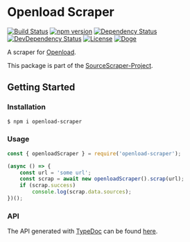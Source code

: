 # Openload Scraper

[![Build Status](https://travis-ci.org/OpenByteDev/SourceScraper.svg?branch=master)](https://travis-ci.org/OpenByteDev/SourceScraper)
[![npm version](https://badge.fury.io/js/openload-scraper.svg)](https://www.npmjs.com/package/openload-scraper)
[![Dependency Status](https://david-dm.org/OpenByteDev/SourceScraper/status.svg?path=packages%2Fopenload-scraper)](https://david-dm.org/OpenByteDev/SourceScraper?path=packages%2Fopenload-scraper)
[![DevDependency Status](https://david-dm.org/OpenByteDev/SourceScraper/dev-status.svg?path=packages%2Fopenload-scraper)](https://david-dm.org/OpenByteDev/SourceScraper?path=packages%2Fopenload-scraper&type=dev)
[![License](https://img.shields.io/github/license/mashape/apistatus.svg)](https://opensource.org/licenses/MIT)
[![Doge](https://img.shields.io/badge/doge-wow-yellow.svg)]()

A scraper for [Openload](https://www.oload.tv/).

This package is part of the [SourceScraper-Project](https://github.com/OpenByteDev/SourceScraper).


## Getting Started
### Installation
```bash
$ npm i openload-scraper
```


### Usage

```js
const { openloadScraper } = require('openload-scraper');

(async () => {
    const url = 'some url';
    const scrap = await new openloadScraper().scrap(url);
    if (scrap.success)
        console.log(scrap.data.sources);
})();
```


### API
The API generated with [TypeDoc](http://typedoc.org/) can be found [here](https://openbytedev.github.io/SourceScraper/packages/openload-scraper/docs/).
